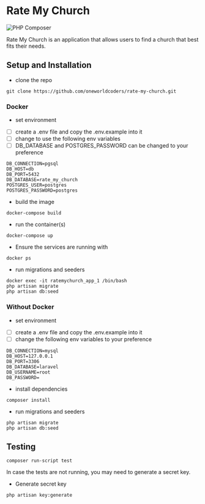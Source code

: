 # Rate My Church

![PHP Composer](https://github.com/oneworldcoders/rate-my-church/workflows/PHP%20Composer/badge.svg)

Rate My Church is an application that allows users to find a church that best fits their needs.

## Setup and Installation

* clone the repo
```
git clone https://github.com/oneworldcoders/rate-my-church.git
```

### Docker

* set environment
- [ ] create a .env file and copy the .env.example into it
- [ ] change to use the following env variables
- [ ] DB_DATABASE and POSTGRES_PASSWORD can be changed to your preference
```
DB_CONNECTION=pgsql
DB_HOST=db
DB_PORT=5432
DB_DATABASE=rate_my_church
POSTGRES_USER=postgres
POSTGRES_PASSWORD=postgres
```

* build the image
```
docker-compose build
```

* run the container(s)
```
docker-compose up
```
* Ensure the services are running with 
```
docker ps
```
* run migrations and seeders
```
docker exec -it ratemychurch_app_1 /bin/bash
php artisan migrate
php artisan db:seed
```

### Without Docker

* set environment
- [ ] create a .env file and copy the .env.example into it
- [ ] change the following env variables to your preference
```
DB_CONNECTION=mysql
DB_HOST=127.0.0.1
DB_PORT=3306
DB_DATABASE=laravel
DB_USERNAME=root
DB_PASSWORD=
```

* install dependencies
```
composer install
```

* run migrations and seeders
```
php artisan migrate
php artisan db:seed
```

## Testing
```
composer run-script test
```
In case the tests are not running, you may need to generate a secret key.
* Generate secret key
```
php artisan key:generate
```
